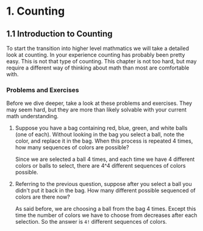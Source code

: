 # 1. Counting

## 1.1 Introduction to Counting

To start the transition into higher level mathmatics we will take a detailed look at counting. In your experience counting has probably been pretty easy. This is not that type of counting. This chapter is not too hard, but may require a different way of thinking about math than most are comfortable with.

### Problems and Exercises

Before we dive deeper, take a look at these problems and exercises.  They may seem hard, but they are more than likely solvable with your current math understanding.

1. Suppose you have a bag containing red, blue, green, and white balls (one of each). Without looking in the bag you select a ball, note the color, and replace it in the bag.  When this process is repeated 4 times, how many sequences of colors are possible?

	Since we are selected a ball 4 times, and each time we have 4 different colors or balls to select, there are 4^4 different sequences of colors possible.

2. Referring to the previous question, suppose after you select a ball you didn't put it back in the bag.  How many different possible sequenced of colors are there now?

	As said before, we are choosing a ball from the bag 4 times.  Except this time the number of colors we have to choose from decreases after each selection.  So the answer is `4!` different sequences of colors.
